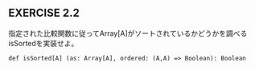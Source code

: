## EXERCISE 2.2

指定された比較関数に従ってArray[A]がソートされているかどうかを調べるisSortedを実装せよ。

```
def isSorted[A] (as: Array[A], ordered: (A,A) => Boolean): Boolean
```
